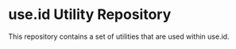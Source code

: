 
# use.id Utility Repository

This repository contains a set of utilities that are used within use.id.
